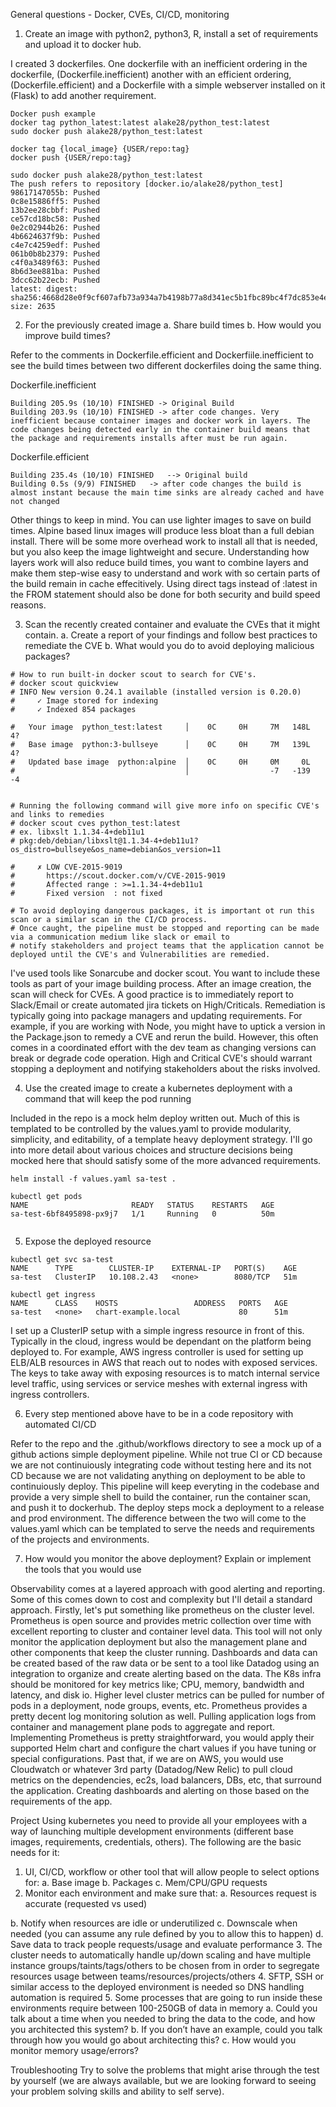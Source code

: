General questions - Docker, CVEs, CI/CD, monitoring

1. Create an image with python2, python3, R, install a set of requirements and upload it to
docker hub.

I created 3 dockerfiles. One dockerfile with an inefficient ordering in the dockerfile, (Dockerfile.inefficient) another with an efficient ordering, (Dockerfile.efficient) and a Dockerfile with a simple webserver installed on it (Flask) to add another requirement. 

```
Docker push example
docker tag python_latest:latest alake28/python_test:latest
sudo docker push alake28/python_test:latest

docker tag {local_image} {USER/repo:tag}
docker push {USER/repo:tag}

sudo docker push alake28/python_test:latest
The push refers to repository [docker.io/alake28/python_test]
98617147055b: Pushed 
0c8e15886ff5: Pushed 
13b2ee28cbbf: Pushed 
ce57cd18bc58: Pushed 
0e2c02944b26: Pushed 
4b6624637f9b: Pushed 
c4e7c4259edf: Pushed 
061b0b8b2379: Pushed 
c4f0a3489f63: Pushed 
8b6d3ee881ba: Pushed 
3dcc62b22ecb: Pushed 
latest: digest: sha256:4668d28e0f9cf607afb73a934a7b4198b77a8d341ec5b1fbc89bc4f7dc853e4e size: 2635
```


2. For the previously created image
a. Share build times
b. How would you improve build times?

Refer to the comments in Dockerfile.efficient and Dockerfiile.inefficient to see the build times between two different dockerfiles doing the same thing. 

Dockerfile.inefficient
```
Building 205.9s (10/10) FINISHED -> Original Build
Building 203.9s (10/10) FINISHED -> after code changes. Very inefficient because container images and docker work in layers. The code changes being detected early in the container build means that the package and requirements installs after must be run again.
```

Dockerfile.efficient
```
Building 235.4s (10/10) FINISHED   --> Original build 
Building 0.5s (9/9) FINISHED   -> after code changes the build is almost instant because the main time sinks are already cached and have not changed    
```

Other things to keep in mind. You can use lighter images to save on build times. Alpine based linux images will produce less bloat than a full debian install. There will be some more overhead work to install all that is needed, but you also keep the image lightweight and secure. Understanding how layers work will also reduce build times, you want to combine layers and make them step-wise easy to understand and work with so certain parts of the build remain in cache effecitively. Using direct tags instead of :latest in the FROM statement should also be done for both security and build speed reasons.

3. Scan the recently created container and evaluate the CVEs that it might contain.
a. Create a report of your findings and follow best practices to remediate the CVE
b. What would you do to avoid deploying malicious packages?

```
# How to run built-in docker scout to search for CVE's. 
# docker scout quickview
# INFO New version 0.24.1 available (installed version is 0.20.0)
#     ✓ Image stored for indexing
#     ✓ Indexed 854 packages

#   Your image  python_test:latest     │    0C     0H     7M   148L     4?   
#   Base image  python:3-bullseye      │    0C     0H     7M   139L     4?   
#   Updated base image  python:alpine  │    0C     0H     0M     0L          
#                                      │                  -7   -139     -4   


# Running the following command will give more info on specific CVE's and links to remedies
# docker scout cves python_test:latest
# ex. libxslt 1.1.34-4+deb11u1
# pkg:deb/debian/libxslt@1.1.34-4+deb11u1?os_distro=bullseye&os_name=debian&os_version=11

#     ✗ LOW CVE-2015-9019
#       https://scout.docker.com/v/CVE-2015-9019
#       Affected range : >=1.1.34-4+deb11u1  
#       Fixed version  : not fixed  

# To avoid deploying dangerous packages, it is important ot run this scan or a similar scan in the CI/CD process.
# Once caught, the pipeline must be stopped and reporting can be made via a communication medium like slack or email to
# notify stakeholders and project teams that the application cannot be deployed until the CVE's and Vulnerabilities are remedied.
```

I've used tools like Sonarcube and docker scout. You want to include these tools as part of your image building process. After an image creation, the scan will check for CVEs. A good practice is to immediately report to Slack/Email or create automated jira tickets on High/Criticals. Remediation is typically going into package managers and updating requirements. For example, if you are working with Node, you might have to uptick a version in the Package.json to remedy a CVE and rerun the build. However, this often comes in a coordinated effort with the dev team as changing versions can break or degrade code operation. High and Critical CVE's should warrant stopping a deployment and notifying stakeholders about the risks involved.

4. Use the created image to create a kubernetes deployment with a command that will
keep the pod running

Included in the repo is a mock helm deploy written out. Much of this is templated to be controlled by the values.yaml to provide modularity, simplicity, and editability, of a template heavy deployment strategy. I'll go into more detail about various choices and structure decisions being mocked here that should satisfy some of the more advanced requirements.

```
helm install -f values.yaml sa-test .

kubectl get pods
NAME                       READY   STATUS    RESTARTS   AGE
sa-test-6bf8495898-px9j7   1/1     Running   0          50m


```
5. Expose the deployed resource

```
kubectl get svc sa-test
NAME      TYPE        CLUSTER-IP    EXTERNAL-IP   PORT(S)    AGE
sa-test   ClusterIP   10.108.2.43   <none>        8080/TCP   51m

kubectl get ingress
NAME      CLASS    HOSTS                 ADDRESS   PORTS   AGE
sa-test   <none>   chart-example.local             80      51m
```
I set up a ClusterIP setup with a simple ingress resource in front of this. Typically in the cloud, ingress would be dependant on the platform being deployed to. For example, AWS ingress controller is used for setting up ELB/ALB resources in AWS that reach out to nodes with exposed services. The keys to take away with exposing resources is to match internal service level traffic, using services or service meshes with external ingress with ingress controllers. 

6. Every step mentioned above have to be in a code repository with automated CI/CD

Refer to the repo and the .github/workflows directory to see a mock up of a github actions simple deployment pipeline. While not true CI or CD because we are not continuiously integrating code without testing here and its not CD because we are not validating anything on deployment to be able to continuiously deploy. This pipeline will keep everyting in the codebase and provide a very simple shell to build the container, run the container scan, and push it to dockerhub. The deploy steps mock a deployment to a release and prod environment. The difference between the two will come to the values.yaml which can be templated to serve the needs and requirements of the projects and environments. 

7. How would you monitor the above deployment? Explain or implement the tools that you
would use

Observability comes at a layered approach with good alerting and reporting. Some of this comes down to cost and complexity but I'll detail a standard approach. Firstly, let's put something like prometheus on the cluster level. Prometheus is open source and provides metric collection over time with excellent reporting to cluster and container level data. This tool will not only monitor the application deployment but also the management plane and other components that keep the cluster running. Dashboards and data can be created based of the raw data or be sent to a tool like Datadog using an integration to organize and create alerting based on the data. The K8s infra should be monitored for key metrics like; CPU, memory, bandwidth and latency, and disk io. Higher level cluster metrics can be pulled for number of pods in a deployment, node groups, events, etc. Prometheus provides a pretty decent log monitoring solution as well. Pulling application logs from container and management plane pods to aggregate and report. Implementing Prometheus is pretty straightforward, you would apply their supported Helm chart and configure the chart values if you have tuning or special configurations. Past that, if we are on AWS, you would use Cloudwatch or whatever 3rd party (Datadog/New Relic) to pull cloud metrics on the dependencies, ec2s, load balancers, DBs, etc, that surround the application. Creating dashboards and alerting on those based on the requirements of the app.

Project
Using kubernetes you need to provide all your employees with a way of launching multiple
development environments (different base images, requirements, credentials, others). The
following are the basic needs for it:
1. UI, CI/CD, workflow or other tool that will allow people to select options for:
a. Base image
b. Packages
c. Mem/CPU/GPU requests
2. Monitor each environment and make sure that:
a. Resources request is accurate (requested vs used)

b. Notify when resources are idle or underutilized
c. Downscale when needed (you can assume any rule defined by you to allow this
to happen)
d. Save data to track people requests/usage and evaluate performance
3. The cluster needs to automatically handle up/down scaling and have multiple instance
groups/taints/tags/others to be chosen from in order to segregate resources usage
between teams/resources/projects/others
4. SFTP, SSH or similar access to the deployed environment is needed so DNS handling
automation is required
5. Some processes that are going to run inside these environments require between
100-250GB of data in memory
a. Could you talk about a time when you needed to bring the data to the code, and
how you architected this system?
b. If you don’t have an example, could you talk through how you would go about
architecting this?
c. How would you monitor memory usage/errors?

Troubleshooting
Try to solve the problems that might arise through the test by yourself (we are always available,
but we are looking forward to seeing your problem solving skills and ability to self serve).
